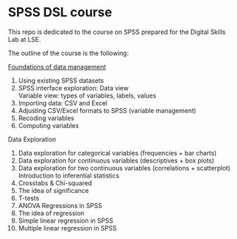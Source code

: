 # SPSS DSL course

This repo is dedicated to the course on SPSS prepared for the Digital Skills Lab at LSE.

The outline of the course is the following:

[Foundations of data management](./SPSS_md_1_chapter.md)
1. Using existing SPSS datasets
2. SPSS interface exploration:
    Data view  
    Variable view: types of variables, labels, values  
3. Importing data: CSV and Excel
4. Adjusting CSV/Excel formats to SPSS (variable management)
5. Recoding variables
6. Computing variables

Data Exploration  
1. Data exploration for categorical variables (frequencies + bar charts)
2. Data exploration for continuous variables (descriptives + box plots)
3. Data exploration for two continuous variables (correlations +
scatterplot)
Introduction to inferential statistics  
1. Crosstabs & Chi-squared
2. The idea of significance
3. T-tests
4. ANOVA
Regressions in SPSS  
1. The idea of regression
2. Simple linear regression in SPSS
3. Multiple linear regression in SPSS


